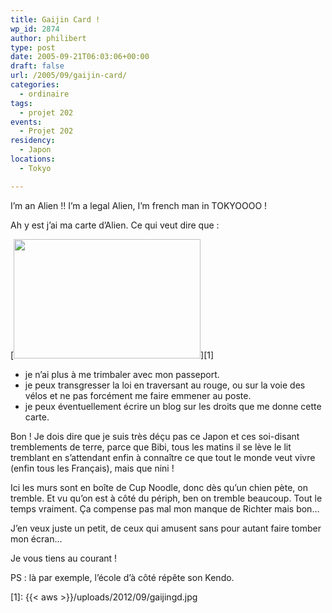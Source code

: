 ```yaml
---
title: Gaijin Card !
wp_id: 2874
author: philibert
type: post
date: 2005-09-21T06:03:06+00:00
draft: false
url: /2005/09/gaijin-card/
categories:
  - ordinaire
tags:
  - projet 202
events:
  - Projet 202
residency:
  - Japon
locations:
  - Tokyo

---
```

I&rsquo;m an Alien !! I&rsquo;m a legal Alien, I&rsquo;m french man in TOKYOOOO !
  
Ah y est j&rsquo;ai ma carte d&rsquo;Alien. Ce qui veut dire que :

[<img src="{{< aws >}}/uploads/2012/09/gaijingd.jpg" alt="" title="gaijingd" width="299" height="191" class="alignnone size-full wp-image-2875" srcset="{{< aws >}}/uploads/2012/09/gaijingd.jpg 299w, {{< aws >}}/uploads/2012/09/gaijingd-263x168.jpg 263w" sizes="(max-width: 299px) 100vw, 299px" />][1]

  * je n&rsquo;ai plus à me trimbaler avec mon passeport.
  * je peux transgresser la loi en traversant au rouge, ou sur la voie des vélos et ne pas forcément me faire emmener au poste. 
  * je peux éventuellement écrire un blog sur les droits que me donne cette carte.

Bon ! Je dois dire que je suis très déçu pas ce Japon et ces soi-disant tremblements de terre, parce que Bibi, tous les matins il se lève le lit tremblant en s&rsquo;attendant enfin à connaître ce que tout le monde veut vivre (enfin tous les Français), mais que nini !
  
Ici les murs sont en boîte de Cup Noodle, donc dès qu&rsquo;un chien pète, on tremble. Et vu qu&rsquo;on est à côté du périph, ben on tremble beaucoup. Tout le temps vraiment. Ça compense pas mal mon manque de Richter mais bon&#8230;
  
J&rsquo;en veux juste un petit, de ceux qui amusent sans pour autant faire tomber mon écran&#8230;

Je vous tiens au courant !

PS : là par exemple, l&rsquo;école d&rsquo;à côté répête son Kendo.

 [1]: {{< aws >}}/uploads/2012/09/gaijingd.jpg